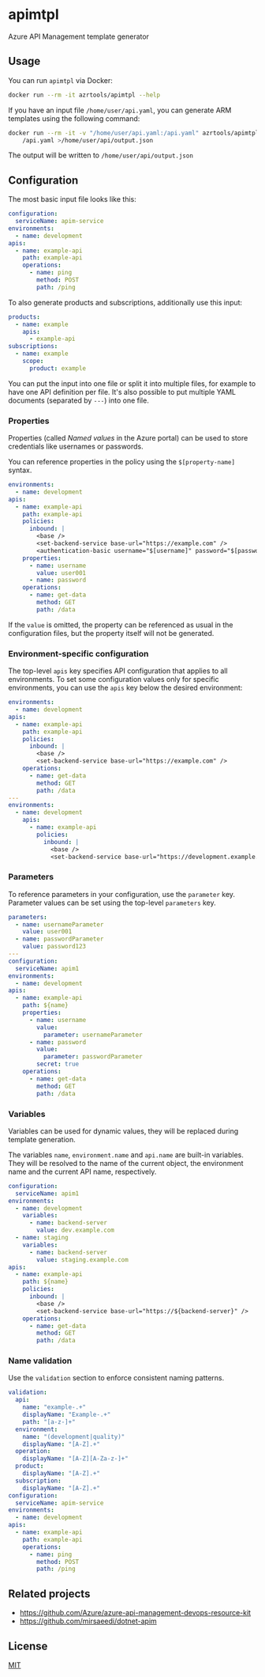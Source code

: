 # apimtpl

Azure API Management template generator

## Usage

You can run `apimtpl` via Docker:

```sh
docker run --rm -it azrtools/apimtpl --help
```

If you have an input file `/home/user/api.yaml`, you can generate ARM templates
using the following command:

```sh
docker run --rm -it -v "/home/user/api.yaml:/api.yaml" azrtools/apimtpl \
    /api.yaml >/home/user/api/output.json
```

The output will be written to `/home/user/api/output.json`

## Configuration

The most basic input file looks like this:

```yaml
configuration:
  serviceName: apim-service
environments:
  - name: development
apis:
  - name: example-api
    path: example-api
    operations:
      - name: ping
        method: POST
        path: /ping
```

To also generate products and subscriptions, additionally use this input:

```yaml
products:
  - name: example
    apis:
      - example-api
subscriptions:
  - name: example
    scope:
      product: example
```

You can put the input into one file or split it into multiple files, for
example to have one API definition per file.
It's also possible to put multiple YAML documents (separated by `---`) into one
file.

### Properties

Properties (called _Named values_ in the Azure portal) can be used to store
credentials like usernames or passwords.

You can reference properties in the policy using the `$[property-name]` syntax.

```yaml
environments:
  - name: development
apis:
  - name: example-api
    path: example-api
    policies:
      inbound: |
        <base />
        <set-backend-service base-url="https://example.com" />
        <authentication-basic username="$[username]" password="$[password]" />
    properties:
      - name: username
        value: user001
      - name: password
    operations:
      - name: get-data
        method: GET
        path: /data
```

If the `value` is omitted, the property can be referenced as usual in the
configuration files, but the property itself will not be generated.

### Environment-specific configuration

The top-level `apis` key specifies API configuration that applies to all
environments. To set some configuration values only for specific environments,
you can use the `apis` key below the desired environment:

```yaml
environments:
  - name: development
apis:
  - name: example-api
    path: example-api
    policies:
      inbound: |
        <base />
        <set-backend-service base-url="https://example.com" />
    operations:
      - name: get-data
        method: GET
        path: /data
---
environments:
  - name: development
    apis:
      - name: example-api
        policies:
          inbound: |
            <base />
            <set-backend-service base-url="https://development.example.com" />
```

### Parameters

To reference parameters in your configuration, use the `parameter` key.
Parameter values can be set using the top-level `parameters` key.

```yaml
parameters:
  - name: usernameParameter
    value: user001
  - name: passwordParameter
    value: password123
---
configuration:
  serviceName: apim1
environments:
  - name: development
apis:
  - name: example-api
    path: ${name}
    properties:
      - name: username
        value:
          parameter: usernameParameter
      - name: password
        value:
          parameter: passwordParameter
        secret: true
    operations:
      - name: get-data
        method: GET
        path: /data
```

### Variables

Variables can be used for dynamic values, they will be replaced during
template generation.

The variables `name`, `environment.name` and `api.name` are built-in variables.
They will be resolved to the name of the current object, the environment name
and the current API name, respectively.

```yaml
configuration:
  serviceName: apim1
environments:
  - name: development
    variables:
      - name: backend-server
        value: dev.example.com
  - name: staging
    variables:
      - name: backend-server
        value: staging.example.com
apis:
  - name: example-api
    path: ${name}
    policies:
      inbound: |
        <base />
        <set-backend-service base-url="https://${backend-server}" />
    operations:
      - name: get-data
        method: GET
        path: /data
```

### Name validation

Use the `validation` section to enforce consistent naming patterns.

```yaml
validation:
  api:
    name: "example-.+"
    displayName: "Example-.+"
    path: "[a-z-]+"
  environment:
    name: "(development|quality)"
    displayName: "[A-Z].+"
  operation:
    displayName: "[A-Z][A-Za-z-]+"
  product:
    displayName: "[A-Z].+"
  subscription:
    displayName: "[A-Z].+"
configuration:
  serviceName: apim-service
environments:
  - name: development
apis:
  - name: example-api
    path: example-api
    operations:
      - name: ping
        method: POST
        path: /ping
```

## Related projects

- https://github.com/Azure/azure-api-management-devops-resource-kit
- https://github.com/mirsaeedi/dotnet-apim

## License

[MIT](LICENSE)
